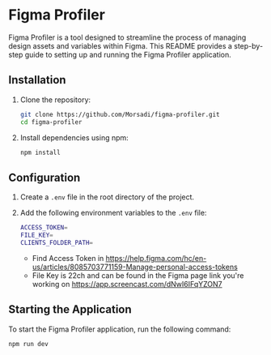 # Figma Profiler

Figma Profiler is a tool designed to streamline the process of managing design assets and variables within Figma. This README provides a step-by-step guide to setting up and running the Figma Profiler application.

## Installation

1. Clone the repository:

    ```bash
    git clone https://github.com/Morsadi/figma-profiler.git
    cd figma-profiler
    ```

2. Install dependencies using npm:

    ```bash
    npm install
    ```

## Configuration

1. Create a `.env` file in the root directory of the project.
2. Add the following environment variables to the `.env` file:

    ```bash
    ACCESS_TOKEN=
    FILE_KEY=
    CLIENTS_FOLDER_PATH=
    ```

    - Find Access Token in https://help.figma.com/hc/en-us/articles/8085703771159-Manage-personal-access-tokens
    - File Key is 22ch and can be found in the Figma page link you're working on https://app.screencast.com/dNwI6IFqYZON7

## Starting the Application

To start the Figma Profiler application, run the following command:

```bash
npm run dev
